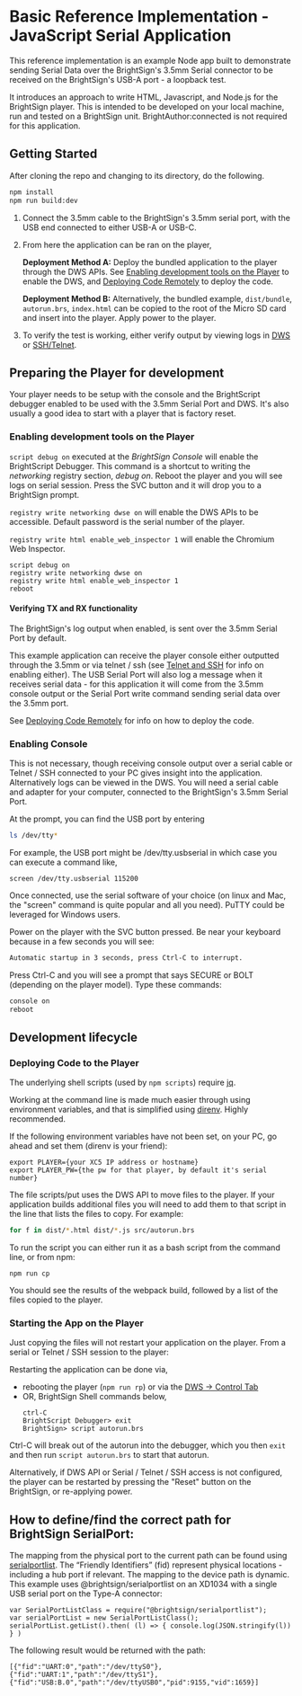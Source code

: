 # Basic Reference Implementation - JavaScript Serial Application

This reference implementation is an example Node app built to demonstrate sending Serial Data over the BrightSign's 3.5mm Serial connector to be received on the BrightSign's USB-A port - a loopback test.

It introduces an approach to write HTML, Javascript, and Node.js for the BrightSign player. This is intended to be developed on your local machine, run and tested on a BrightSign unit. BrightAuthor:connected is not required for this application. 

## Getting Started

After cloning the repo and changing to its directory, do the following.

```bash
npm install
npm run build:dev
```

1. Connect the 3.5mm cable to the BrightSign's 3.5mm serial port, with the USB end connected to either USB-A or USB-C. 
2. From here the application can be ran on the player,

    **Deployment Method A:** Deploy the bundled application to the player through the DWS APIs. See [Enabling development tools on the Player](#enable-player-development-tools) to enable the DWS, and [Deploying Code Remotely](#deploy-code) to deploy the code. 

    **Deployment Method B:** Alternatively, the bundled example, `dist/bundle`, `autorun.brs`, `index.html` can be copied to the root of the Micro SD card and insert into the player. Apply power to the player. 

3. To verify the test is working, either verify output by viewing logs in [DWS](#enable-player-development-tools) or [SSH/Telnet](#verifying-tx-and-rx-functionality). 

## Preparing the Player for development

Your player needs to be setup with the console and the BrightScript debugger enabled to be used with the 3.5mm Serial Port and DWS. It's also usually a good idea to start with a player that is factory reset.

### Enabling development tools on the Player
<a id="enable-player-development-tools"></a>

`script debug on` executed at the *BrightSign Console* will enable the BrightScript Debugger. This command is a shortcut to writing the *networking* registry section, *debug on*. Reboot the player and you will see logs on serial session. Press the SVC button and it will drop you to a BrightSign prompt. 

`registry write networking dwse on` will enable the DWS APIs to be accessible. Default password is the serial number of the player.

`registry write html enable_web_inspector 1` will enable the Chromium Web Inspector.

```
script debug on
registry write networking dwse on
registry write html enable_web_inspector 1
reboot
```

#### Verifying TX and RX functionality
<a id="verifying-tx-and-rx-functionality"></a>


The BrightSign's log output when enabled, is sent over the 3.5mm Serial Port by default. 

This example application can receive the player console either outputted through the 3.5mm or via telnet / ssh (see [Telnet and SSH](https://brightsign.atlassian.net/wiki/spaces/DOC/pages/370673607/Telnet+and+SSH#Enabling-Telnet) for info on enabling either). The USB Serial Port will also log a message when it receives serial data -  for this application it will come from the 3.5mm console output or the Serial Port write command sending serial data over the 3.5mm port. 

See [Deploying Code Remotely](#deploy-code) for info on how to deploy the code. 

### Enabling Console

This is not necessary, though receiving console output over a serial cable or Telnet / SSH connected to your PC gives insight into the application. Alternatively logs can be viewed in the DWS. You will need a serial cable and adapter for your computer, connected to the BrightSign's 3.5mm Serial Port.

At the prompt, you can find the USB port by entering
```bash
ls /dev/tty*
```

For example, the USB port might be /dev/tty.usbserial in which case you can execute a command like,
```
screen /dev/tty.usbserial 115200 
```

Once connected, use the serial software of your choice (on linux and Mac, the "screen" command is quite popular and all you need). PuTTY could be leveraged for Windows users.

Power on the player with the SVC button pressed.  Be near your keyboard because in a few seconds you will see:

```bash
Automatic startup in 3 seconds, press Ctrl-C to interrupt.
```

Press Ctrl-C and you will see a prompt that says SECURE or BOLT (depending on the player model).  Type these commands:

```bash
console on
reboot
```

## Development lifecycle

### Deploying Code to the Player
<a id="deploy-code"></a>

The underlying shell scripts (used by `npm scripts`) require [jq](https://stedolan.github.io/jq/download/). 

Working at the command line is made much easier through using environment variables, and that is simplified using [direnv](https://direnv.net/docs/installation.html).  Highly recommended.

If the following environment variables have not been set, on your PC, go ahead and set them (direnv is your friend):

```
export PLAYER={your XC5 IP address or hostname}
export PLAYER_PW={the pw for that player, by default it's serial number}
```

The file scripts/put uses the DWS API to move files to the player.  If your application builds additional files you will need to add them to that script in the line that lists the files to copy.  For example:

```bash
for f in dist/*.html dist/*.js src/autorun.brs
```

To run the script you can either run it as a bash script from the command line, or from npm:

```
npm run cp
```

You should see the results of the webpack build, followed by a list of the files copied to the player.

### Starting the App on the Player

Just copying the files will not restart your application on the player.  From a serial or Telnet / SSH session to the player:

Restarting the application can be done via, 
* rebooting the player (`npm run rp`) or via the [DWS -> Control Tab](https://brightsign.atlassian.net/wiki/spaces/DOC/pages/370673541/Diagnostic+Web+Server#Control)
* OR, BrightSign Shell commands below,
  ```
  ctrl-C
  BrightScript Debugger> exit
  BrightSign> script autorun.brs
  ```

Ctrl-C will break out of the autorun into the debugger, which you then `exit` and then run `script autorun.brs`  to start that autorun.

Alternatively, if DWS API or Serial / Telnet / SSH access is not configured, the player can be restarted by pressing the "Reset" button on the BrightSign, or re-applying power.

## How to define/find the correct path for BrightSign SerialPort:

The mapping from the physical port to the current path can be found using [serialportlist](https://brightsign.atlassian.net/wiki/spaces/DOC/pages/404623975/serialportlist).
The “Friendly Identifiers” (fid) represent physical locations - including a hub port if relevant. The mapping to the device path is dynamic.
This example uses @brightsign/serialportlist on an XD1034 with a single USB serial port on the Type-A connector:

```
var SerialPortListClass = require("@brightsign/serialportlist");
var serialPortList = new SerialPortListClass();
serialPortList.getList().then( (l) => { console.log(JSON.stringify(l)) } )
```
  

The following result would be returned with the path:

```
[{"fid":"UART:0","path":"/dev/ttyS0"},{"fid":"UART:1","path":"/dev/ttyS1"},{"fid":"USB:B.0","path":"/dev/ttyUSB0","pid":9155,"vid":1659}]
```

